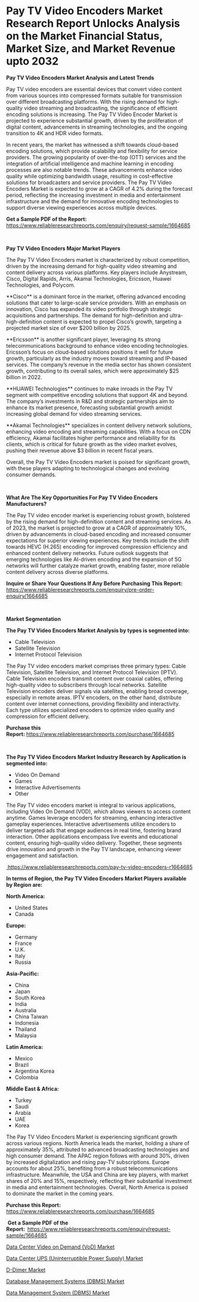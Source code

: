 <p><h1>Pay TV Video Encoders Market Research Report Unlocks Analysis on the Market Financial Status, Market Size, and Market Revenue upto 2032</h1></p><p><strong>Pay TV Video Encoders Market Analysis and Latest Trends</strong></p>
<p><p>Pay TV video encoders are essential devices that convert video content from various sources into compressed formats suitable for transmission over different broadcasting platforms. With the rising demand for high-quality video streaming and broadcasting, the significance of efficient encoding solutions is increasing. The Pay TV Video Encoder Market is projected to experience substantial growth, driven by the proliferation of digital content, advancements in streaming technologies, and the ongoing transition to 4K and HDR video formats.</p><p>In recent years, the market has witnessed a shift towards cloud-based encoding solutions, which provide scalability and flexibility for service providers. The growing popularity of over-the-top (OTT) services and the integration of artificial intelligence and machine learning in encoding processes are also notable trends. These advancements enhance video quality while optimizing bandwidth usage, resulting in cost-effective solutions for broadcasters and service providers. The Pay TV Video Encoders Market is expected to grow at a CAGR of 4.2% during the forecast period, reflecting the increasing investment in media and entertainment infrastructure and the demand for innovative encoding technologies to support diverse viewing experiences across multiple devices.</p></p>
<p><strong>Get a Sample PDF of the Report:&nbsp;</strong> <a href="https://www.reliableresearchreports.com/enquiry/request-sample/1664685?utm_campaign=34&utm_medium=2&utm_source=Github&utm_content=ia&utm_term=23032025&utm_id=pay-tv-video-encoders">https://www.reliableresearchreports.com/enquiry/request-sample/1664685</a></p>
<p>&nbsp;</p>
<p><strong>Pay TV Video Encoders Major Market Players</strong></p>
<p><p>The Pay TV Video Encoders market is characterized by robust competition, driven by the increasing demand for high-quality video streaming and content delivery across various platforms. Key players include Anystream, Cisco, Digital Rapids, Arris, Akamai Technologies, Ericsson, Huawei Technologies, and Polycom.</p><p>**Cisco** is a dominant force in the market, offering advanced encoding solutions that cater to large-scale service providers. With an emphasis on innovation, Cisco has expanded its video portfolio through strategic acquisitions and partnerships. The demand for high-definition and ultra-high-definition content is expected to propel Cisco’s growth, targeting a projected market size of over $200 billion by 2025.</p><p>**Ericsson** is another significant player, leveraging its strong telecommunications background to enhance video encoding technologies. Ericsson’s focus on cloud-based solutions positions it well for future growth, particularly as the industry moves toward streaming and IP-based services. The company’s revenue in the media sector has shown consistent growth, contributing to its overall sales, which were approximately $25 billion in 2022.</p><p>**HUAWEI Technologies** continues to make inroads in the Pay TV segment with competitive encoding solutions that support 4K and beyond. The company’s investments in R&D and strategic partnerships aim to enhance its market presence, forecasting substantial growth amidst increasing global demand for video streaming services.</p><p>**Akamai Technologies** specializes in content delivery network solutions, enhancing video encoding and streaming capabilities. With a focus on CDN efficiency, Akamai facilitates higher performance and reliability for its clients, which is critical for future growth as the video market evolves, pushing their revenue above $3 billion in recent fiscal years.</p><p>Overall, the Pay TV Video Encoders market is poised for significant growth, with these players adapting to technological changes and evolving consumer demands.</p></p>
<p>&nbsp;</p>
<p><strong>What Are The Key Opportunities For Pay TV Video Encoders Manufacturers?</strong></p>
<p><p>The Pay TV video encoder market is experiencing robust growth, bolstered by the rising demand for high-definition content and streaming services. As of 2023, the market is projected to grow at a CAGR of approximately 10%, driven by advancements in cloud-based encoding and increased consumer expectations for superior viewing experiences. Key trends include the shift towards HEVC (H.265) encoding for improved compression efficiency and enhanced content delivery networks. Future outlook suggests that emerging technologies like AI-driven encoding and the expansion of 5G networks will further catalyze market growth, enabling faster, more reliable content delivery across diverse platforms.</p></p>
<p><strong>Inquire or Share Your Questions If Any Before Purchasing This Report:</strong> <a href="https://www.reliableresearchreports.com/enquiry/pre-order-enquiry/1664685?utm_campaign=34&utm_medium=2&utm_source=Github&utm_content=ia&utm_term=23032025&utm_id=pay-tv-video-encoders">https://www.reliableresearchreports.com/enquiry/pre-order-enquiry/1664685</a></p>
<p>&nbsp;</p>
<p><strong>Market Segmentation</strong></p>
<p><strong>The Pay TV Video Encoders Market Analysis by types is segmented into:</strong></p>
<p><ul><li>Cable Television</li><li>Satellite Television</li><li>Internet Protocol Television</li></ul></p>
<p><p>The Pay TV video encoders market comprises three primary types: Cable Television, Satellite Television, and Internet Protocol Television (IPTV). Cable Television encoders transmit content over coaxial cables, offering high-quality video to subscribers through local networks. Satellite Television encoders deliver signals via satellites, enabling broad coverage, especially in remote areas. IPTV encoders, on the other hand, distribute content over internet connections, providing flexibility and interactivity. Each type utilizes specialized encoders to optimize video quality and compression for efficient delivery.</p></p>
<p><strong>Purchase this Report:&nbsp;</strong><a href="https://www.reliableresearchreports.com/purchase/1664685?utm_campaign=34&utm_medium=2&utm_source=Github&utm_content=ia&utm_term=23032025&utm_id=pay-tv-video-encoders">https://www.reliableresearchreports.com/purchase/1664685</a></p>
<p>&nbsp;</p>
<p><strong>The Pay TV Video Encoders Market Industry Research by Application is segmented into:</strong></p>
<p><ul><li>Video On Demand</li><li>Games</li><li>Interactive Advertisements</li><li>Other</li></ul></p>
<p><p>The Pay TV video encoders market is integral to various applications, including Video On Demand (VOD), which allows viewers to access content anytime. Games leverage encoders for streaming, enhancing interactive gameplay experiences. Interactive advertisements utilize encoders to deliver targeted ads that engage audiences in real time, fostering brand interaction. Other applications encompass live events and educational content, ensuring high-quality video delivery. Together, these segments drive innovation and growth in the Pay TV landscape, enhancing viewer engagement and satisfaction.</p></p>
<p><a href="https://www.reliableresearchreports.com/pay-tv-video-encoders-r1664685?utm_campaign=34&utm_medium=2&utm_source=Github&utm_content=ia&utm_term=23032025&utm_id=pay-tv-video-encoders">&nbsp;https://www.reliableresearchreports.com/pay-tv-video-encoders-r1664685</a></p>
<p><strong>In terms of Region, the Pay TV Video Encoders Market Players available by Region are:</strong></p>
<p>
    <p> <strong> North America: </strong>
        <ul>
            <li>United States</li>
            <li>Canada</li>
        </ul>
        </p> 
    <p> <strong> Europe: </strong>
        <ul>
            <li>Germany</li>
            <li>France</li>
            <li>U.K.</li>
            <li>Italy</li>
            <li>Russia</li>
        </ul>
        </p> 
    <p> <strong> Asia-Pacific: </strong>
        <ul>
            <li>China</li>
            <li>Japan</li>
            <li>South Korea</li>
            <li>India</li>
            <li>Australia</li>
            <li>China Taiwan</li>
            <li>Indonesia</li>
            <li>Thailand</li>
            <li>Malaysia</li>
        </ul>
        </p> 
    <p> <strong> Latin America: </strong>
        <ul>
            <li>Mexico</li>
            <li>Brazil</li>
            <li>Argentina Korea</li>
            <li>Colombia</li>
        </ul>
        </p> 
    <p> <strong> Middle East & Africa: </strong>
        <ul>
            <li>Turkey</li>
            <li>Saudi</li>
            <li>Arabia</li>
            <li>UAE</li>
            <li>Korea</li>
        </ul>
    </p>
    </p>
<p><p>The Pay TV Video Encoders Market is experiencing significant growth across various regions. North America leads the market, holding a share of approximately 35%, attributed to advanced broadcasting technologies and high consumer demand. The APAC region follows with around 30%, driven by increased digitalization and rising pay-TV subscriptions. Europe accounts for about 25%, benefiting from a robust telecommunications infrastructure. Meanwhile, the USA and China are key players, with market shares of 20% and 15%, respectively, reflecting their substantial investment in media and entertainment technologies. Overall, North America is poised to dominate the market in the coming years.</p></p>
<p><strong>Purchase this Report: </strong><a href="https://www.reliableresearchreports.com/purchase/1664685?utm_campaign=34&utm_medium=2&utm_source=Github&utm_content=ia&utm_term=23032025&utm_id=pay-tv-video-encoders">https://www.reliableresearchreports.com/purchase/1664685</a></p>
<p>&nbsp;<strong>Get a Sample PDF of the Report:&nbsp;&nbsp;</strong><a href="https://www.reliableresearchreports.com/enquiry/request-sample/1664685?utm_campaign=34&utm_medium=2&utm_source=Github&utm_content=ia&utm_term=23032025&utm_id=pay-tv-video-encoders">https://www.reliableresearchreports.com/enquiry/request-sample/1664685</a></p>
<p><strong></strong></p>
<p><p><a href="https://github.com/nkomdaumis16/Market-Research-Report-List-1/blob/main/data-center-video-on-demand-vod-market.md?utm_campaign=34&utm_medium=2&utm_source=Github&utm_content=ia&utm_term=23032025&utm_id=pay-tv-video-encoders">Data Center Video on Demand (VoD) Market</a></p><p><a href="https://github.com/amramcocosxa/Market-Research-Report-List-1/blob/main/data-center-ups-uninterruptible-power-supply-market.md?utm_campaign=34&utm_medium=2&utm_source=Github&utm_content=ia&utm_term=23032025&utm_id=pay-tv-video-encoders">Data Center UPS (Uninterruptible Power Supply) Market</a></p><p><a href="https://github.com/khifzaba/Market-Research-Report-List-1/blob/main/d-dimer-market.md?utm_campaign=34&utm_medium=2&utm_source=Github&utm_content=ia&utm_term=23032025&utm_id=pay-tv-video-encoders">D-Dimer Market</a></p><p><a href="https://github.com/welfmimon/Market-Research-Report-List-1/blob/main/database-management-systems-dbms-market.md?utm_campaign=34&utm_medium=2&utm_source=Github&utm_content=ia&utm_term=23032025&utm_id=pay-tv-video-encoders">Database Management Systems (DBMS) Market</a></p><p><a href="https://github.com/ioniafidian4/Market-Research-Report-List-1/blob/main/data-management-system-dbms-market.md?utm_campaign=34&utm_medium=2&utm_source=Github&utm_content=ia&utm_term=23032025&utm_id=pay-tv-video-encoders">Data Management System (DBMS) Market</a></p></p>